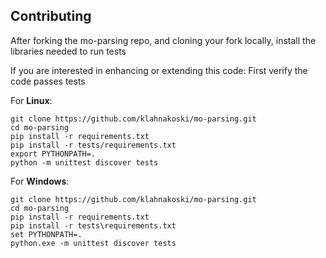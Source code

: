 ## Contributing

After forking the mo-parsing repo, and cloning your fork locally, install the libraries needed to run tests

If you are interested in enhancing or extending this code: First verify the code passes tests 
     
For __Linux__:

	git clone https://github.com/klahnakoski/mo-parsing.git
	cd mo-parsing
	pip install -r requirements.txt
	pip install -r tests/requirements.txt
	export PYTHONPATH=.	
	python -m unittest discover tests

For __Windows__:

	git clone https://github.com/klahnakoski/mo-parsing.git
	cd mo-parsing
	pip install -r requirements.txt
	pip install -r tests\requirements.txt
	set PYTHONPATH=.	
	python.exe -m unittest discover tests


